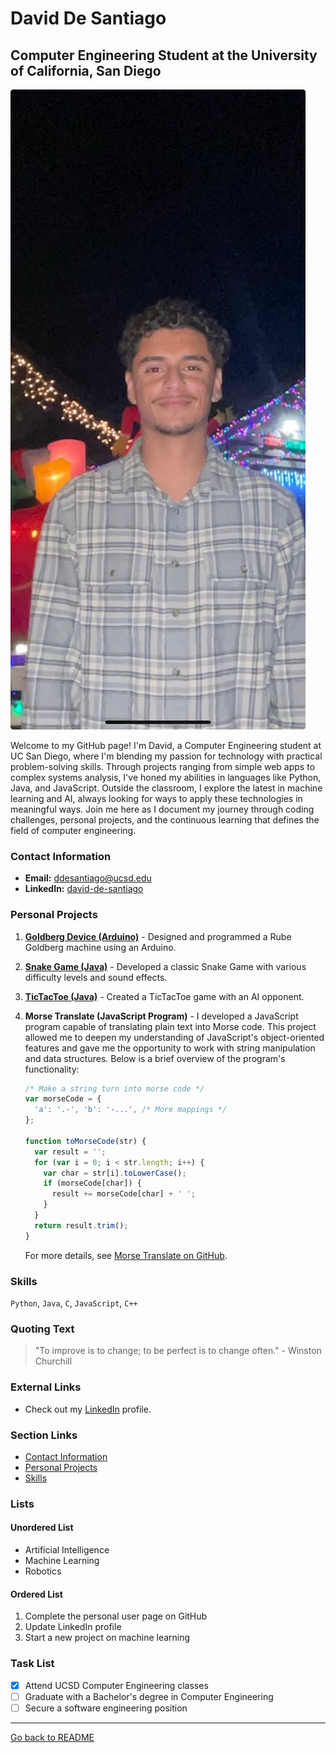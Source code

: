 # David De Santiago
## Computer Engineering Student at the University of California, San Diego

![Profile Picture](793B7687-03D1-48AD-BE04-96B8E74E2B1C_1_105_c.jpeg) <!-- If the image is in the root directory -->

Welcome to my GitHub page! I'm David, a Computer Engineering student at UC San Diego, where I'm blending my passion for technology with practical problem-solving skills. Through projects ranging from simple web apps to complex systems analysis, I've honed my abilities in languages like Python, Java, and JavaScript. Outside the classroom, I explore the latest in machine learning and AI, always looking for ways to apply these technologies in meaningful ways. Join me here as I document my journey through coding challenges, personal projects, and the continuous learning that defines the field of computer engineering.

### Contact Information
- **Email:** [ddesantiago@ucsd.edu](mailto:ddesantiago@ucsd.edu)
- **LinkedIn:** [david-de-santiago](https://www.linkedin.com/in/david-de-santiago-a485b4240)

### Personal Projects
1. [**Goldberg Device (Arduino)**](#goldberg-device-arduino) - Designed and programmed a Rube Goldberg machine using an Arduino.
2. [**Snake Game (Java)**](#snake-game-java) - Developed a classic Snake Game with various difficulty levels and sound effects.
3. [**TicTacToe (Java)**](#tictactoe-java) - Created a TicTacToe game with an AI opponent.
4. **Morse Translate (JavaScript Program)** - I developed a JavaScript program capable of translating plain text into Morse code. This project allowed me to deepen my understanding of JavaScript's object-oriented features and gave me the opportunity to work with string manipulation and data structures. Below is a brief overview of the program's functionality:

    ```javascript
    /* Make a string turn into morse code */
    var morseCode = {
      'a': '.-', 'b': '-...', /* More mappings */
    };

    function toMorseCode(str) {
      var result = '';
      for (var i = 0; i < str.length; i++) {
        var char = str[i].toLowerCase();
        if (morseCode[char]) {
          result += morseCode[char] + ' ';
        }
      }
      return result.trim();
    }
    ```
    For more details, see [Morse Translate on GitHub](https://github.com/ddesantiag0/CSE110_LAB1_Week1/blob/main/morsetranslate.js). <!-- Update this link to point to the actual file -->

### Skills
`Python`, `Java`, `C`, `JavaScript`, `C++`

### Quoting Text
> "To improve is to change; to be perfect is to change often." - Winston Churchill

### External Links
- Check out my [LinkedIn](https://www.linkedin.com/in/david-de-santiago-a485b4240) profile.

### Section Links
- [Contact Information](#contact-information)
- [Personal Projects](#personal-projects)
- [Skills](#skills)

### Lists

#### Unordered List
- Artificial Intelligence
- Machine Learning
- Robotics

#### Ordered List
1. Complete the personal user page on GitHub
2. Update LinkedIn profile
3. Start a new project on machine learning

### Task List
- [x] Attend UCSD Computer Engineering classes
- [ ] Graduate with a Bachelor's degree in Computer Engineering
- [ ] Secure a software engineering position

---

[Go back to README](README.md)
